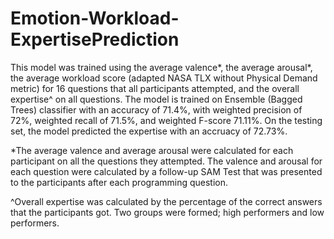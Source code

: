 # Emotion-Workload-ExpertisePrediction

This model was trained using the average valence*, the average arousal*, the average workload score (adapted NASA TLX without Physical Demand metric) for 16 questions that all participants attempted, and the overall expertise^ on all questions. The model is trained on Ensemble (Bagged Trees) classifier with an accuracy of 71.4%, with weighted precision of 72%, weighted recall of 71.5%, and weighted F-score 71.11%. On the testing set, the model predicted the expertise with an accruacy of 72.73%. 

*The average valence and average arousal were calculated for each participant on all the questions they attempted. The valence and arousal for each question were calculated by a follow-up SAM Test that was presented to the participants after each programming question. 

^Overall expertise was calculated by the percentage of the correct answers that the participants got. Two groups were formed; high performers and low performers.
